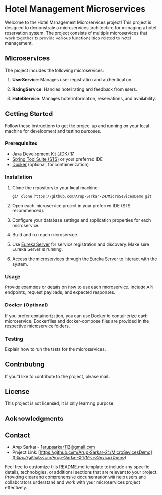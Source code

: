 # Hotel Management Microservices

Welcome to the Hotel Management Microservices project! This project is designed to demonstrate a microservices architecture for managing a hotel reservation system. The project consists of multiple microservices that work together to provide various functionalities related to hotel management.

## Microservices

The project includes the following microservices:

1. **UserService**: Manages user registration and authentication.

2. **RatingService**: Handles hotel rating and feedback from users.

3. **HotelService**: Manages hotel information, reservations, and availability.

## Getting Started

Follow these instructions to get the project up and running on your local machine for development and testing purposes.

### Prerequisites

- [Java Development Kit (JDK) 17](https://www.oracle.com/java/technologies/javase-downloads.html)
- [Spring Tool Suite (STS)](https://spring.io/tools) or your preferred IDE
- [Docker](https://www.docker.com/) (optional, for containerization)

### Installation

1. Clone the repository to your local machine:

   ```shell
   git clone https://github.com/Arup-Sarkar-24/MicroSevicesDemo.git
   ```

2. Open each microservice project in your preferred IDE (STS recommended).

3. Configure your database settings and application properties for each microservice. 

4. Build and run each microservice.

5. Use [Eureka Server](https://spring.io/guides/gs/service-registration-and-discovery/) for service registration and discovery. Make sure Eureka Server is running.

6. Access the microservices through the Eureka Server to interact with the system.

### Usage

Provide examples or details on how to use each microservice. Include API endpoints, request payloads, and expected responses.

### Docker (Optional)

If you prefer containerization, you can use Docker to containerize each microservice. Dockerfiles and docker-compose files are provided in the respective microservice folders.

### Testing

Explain how to run the tests for the microservices.

## Contributing

If you'd like to contribute to the project, please mail .

## License

This project is not licensed, it is only learning purpose.

## Acknowledgments


## Contact

- Arup Sarkar - [1arupsarkar112@gmail.com](mailto:1arupsarkar112@gmail.com)
- Project Link: [https://github.com/Arup-Sarkar-24/MicroSevicesDemo](https://github.com/Arup-Sarkar-24/MicroSevicesDemo)

Feel free to customize this README.md template to include any specific details, technologies, or additional sections that are relevant to your project. Providing clear and comprehensive documentation will help users and collaborators understand and work with your microservices project effectively.
